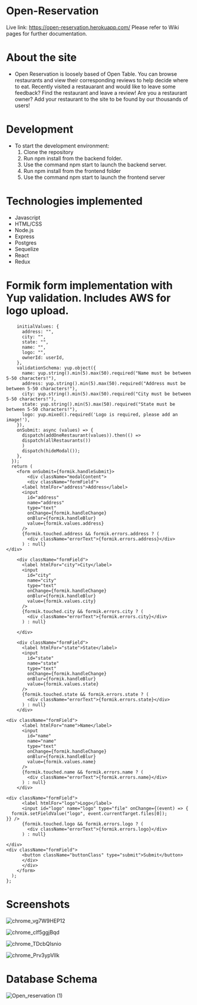 # Open-Reservation

Live link: https://open-reservation.herokuapp.com/ Please refer to Wiki pages for further documentation.

# About the site
* Open Reservation is loosely based of Open Table. You can browse restaurants and view their corresponding reviews to help decide where to eat. Recently visited a restauarant and would like to leave some feedback? Find the restaurant and leave a review! Are you a restaurant owner? Add your restaurant to the site to be found by our thousands of users!

# Development
* To start the development environment:
  1. Clone the repository
  2. Run npm install from the backend folder.
  3. Use the command npm start to launch the backend server.
  4. Run npm install from the frontend folder
  5. Use the command npm start to launch the frontend server

# Technologies implemented
* Javascript
* HTML/CSS
* Node.js
* Express
* Postgres
* Sequelize
* React
* Redux

# Formik form implementation with Yup validation. Includes AWS for logo upload.
``` onst formik = useFormik({
    initialValues: {
      address: "",
      city: "",
      state: "",
      name: "",
      logo: "",
      ownerId: userId,
    },
    validationSchema: yup.object({
      name: yup.string().min(5).max(50).required("Name must be between 5-50 characters!"),
      address: yup.string().min(5).max(50).required("Address must be between 5-50 characters!"),
      city: yup.string().min(5).max(50).required("City must be between 5-50 characters!"),
      state: yup.string().min(5).max(50).required("State must be between 5-50 characters!"),
      logo: yup.mixed().required('Logo is required, please add an image!'),
    }),
    onSubmit: async (values) => {
      dispatch(addOneRestaurant(values)).then(() =>
      dispatch(allRestaurants())
      )
      dispatch(hideModal());
    },
  });
  return (
    <form onSubmit={formik.handleSubmit}>
        <div className="modalContent">
        <div className="formField">
      <label htmlFor="address">Address</label>
      <input
        id="address"
        name="address"
        type="text"
        onChange={formik.handleChange}
        onBlur={formik.handleBlur}
        value={formik.values.address}
      />
      {formik.touched.address && formik.errors.address ? (
        <div className="errorText">{formik.errors.address}</div>
      ) : null}
</div>

    <div className="formField">
      <label htmlFor="city">City</label>
      <input
        id="city"
        name="city"
        type="text"
        onChange={formik.handleChange}
        onBlur={formik.handleBlur}
        value={formik.values.city}
      />
      {formik.touched.city && formik.errors.city ? (
        <div className="errorText">{formik.errors.city}</div>
      ) : null}

    </div>

    <div className="formField">
      <label htmlFor="state">State</label>
      <input
        id="state"
        name="state"
        type="text"
        onChange={formik.handleChange}
        onBlur={formik.handleBlur}
        value={formik.values.state}
      />
      {formik.touched.state && formik.errors.state ? (
        <div className="errorText">{formik.errors.state}</div>
      ) : null}
    </div>

<div className="formField">
      <label htmlFor="name">Name</label>
      <input
        id="name"
        name="name"
        type="text"
        onChange={formik.handleChange}
        onBlur={formik.handleBlur}
        value={formik.values.name}
      />
      {formik.touched.name && formik.errors.name ? (
        <div className="errorText">{formik.errors.name}</div>
      ) : null}
    </div>

<div className="formField">
      <label htmlFor="logo">Logo</label>
      <input id="logo" name="logo" type="file" onChange={(event) => {
  formik.setFieldValue("logo", event.currentTarget.files[0]);
}} />
      {formik.touched.logo && formik.errors.logo ? (
        <div className="errorText">{formik.errors.logo}</div>
      ) : null}

</div>
<div className="formField">
      <button className="buttonClass" type="submit">Submit</button>
      </div>
      </div>
    </form>
  );
}; 
```


# Screenshots
![chrome_vg7W9HEP12](https://user-images.githubusercontent.com/61606838/143067690-e01e21cb-7c88-42ce-879e-2496e7d703c1.png)

![chrome_clf5ggjBqd](https://user-images.githubusercontent.com/61606838/143067692-68332dfb-7188-4dd3-b979-5b1397617966.png)

![chrome_TDcbQIsnio](https://user-images.githubusercontent.com/61606838/143067693-edb4a168-05b0-4a36-a541-d67cbc1c27d9.jpg)

![chrome_Prv3ypVlIk](https://user-images.githubusercontent.com/61606838/143067694-16b39a3a-d5c6-40de-b6f7-a57c4bb7076c.png)

# Database Schema
![Open_reservation (1)](https://user-images.githubusercontent.com/61606838/143065332-31ff88f1-64be-4789-8313-d9f2c87c1eba.png)

